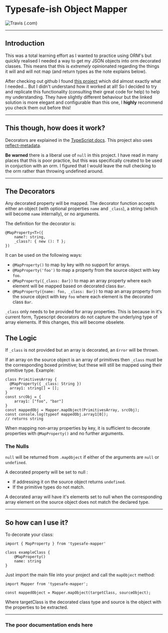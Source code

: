 # Typesafe-ish Object Mapper

![Travis (.com)](https://img.shields.io/travis/com/NioXen/typesafe-mapper.svg)

___
## Introduction
This was a total learning effort as I wanted to practice using ORM's but quickly realised I needed
a way to get my JSON objects into orm decorated classes. This means that this is *extremely* opinionated regarding the things it will and will not map (and return types as the note explains below).

After checking out github I found [this project](https://github.com/jf3096/json-typescript-mapper) which
did almost exactly what I needed... But I didn't understand how it worked at all! So I decided to
try and replicate this functionality (consulting their great code for help) to help my understanding.
They have slightly different behaviour but the linked solution is more elegant and configurable than
this one, I **highly** recommend you check them out before this!
___
## This though, how does it work?
Decorators are explained in the [TypeScript docs](https://www.typescriptlang.org/docs/handbook/decorators.html).
This project also uses [reflect-metadata](https://www.npmjs.com/package/reflect-metadata).

**Be warned** there is a liberal use of `null` in this project. I have read in many places that this is poor practice, but this was specifically created to be used in conjuction with an orm. I figured that I would leave the null checking to the orm rather than throwing undefined around.
___

## The Decorators
Any decorated property will be mapped. The decorator function accepts either an object (with optional properties `name` and `_class`), a string (which will become `name` internally), or no arguments.

The definition for the decorator is:
```
@MapProperty<T>({
    name?: string,
    _class?: { new (): T };
})
```
It can be used on the following ways:

* `@MapProperty()` to map by key with no support for arrays.
* `@MapProperty('foo')` to map a property from the source object with key `foo`.
* `@MapProperty({_class: Bar})` to map an array property where each element will be mapped based on decorated class `Bar`.
* `@MapProperty({name: foo, _class: Bar})` to map an array property from the source object with key `foo` where each element is the decorated class `Bar`.

`_class` only needs to be provided for array properties. This is because in it's current form, Typescript decorators do not capture the underlying type of array elements. If this changes, this will become obselete.

## The Logic
If `_class` is not provided but an array is decorated, an `Error` will be thrown.

If an array on the source object is an array of primitives then `_class` must be the corresponding boxed primitive; but these will still be mapped using their primitive type. Example:
```
class PrimitivesArray {
  @MapProperty({ _class: String })
  array1: string[] = [];
}
const srcObj = {
    array1: ["foo", "bar"]
}
const mappedObj = Mapper.mapObject(PrimitivesArray, srcObj);
const console.log(typeof mappedObj.array1[0]);
// returns string
```
When mapping non-array properties by key, it is sufficient to decorate properties with `@MapProperty()` and no further arguments.

### The Nulls
`null` will be returned from `.mapObject` if either of the arguments are `null` or `undefined`.

A decorated property will be set to null :
* If addressing it on the source object returns `undefined`.
* If the primitive types do not match.

A decorated array will have it's elements set to null when the corresponding array element on the source object does not match the declared type.
___

## So how can **I** use it?
To decorate your class:
```
import { MapProperty } from 'typesafe-mapper'

class exampleClass {
    @MapProperty()
    name: string
}

```
Just import the main file into your project and call the `mapObject` method:
```
import Mapper from 'typesafe-mapper';

const mappedObject = Mapper.mapObject(targetClass, sourceObject);
```
Where targetClass is the decorated class type and source is the object with the properties to be extracted.
___
### The poor documentation ends here
